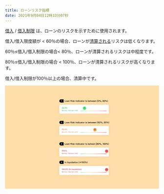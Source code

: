 ```yaml
---
title: ローンリスク指標
date: 2021年9月04日12時33分07秒
---
```


[借入](./glossary) / [借入制限](./glossary) は、ローンのリスクを示すために使用されます。

借入/借入限度額が < 60％の場合、ローンが[清算される](./glossary)リスクは低くなります。

60％≤借入/借入制限の場合< 80％、ローンが清算されるリスクは中程度です。

80％≤借入/借入制限の場合 < 100％、ローンが清算されるリスクが高くなります。

借入/借入制限が100％以上の場合、清算中です。

![](../assets/risk.jpg)
